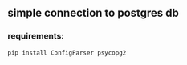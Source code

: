 ## simple connection to postgres db 

### requirements:

```bash
pip install ConfigParser psycopg2
```



